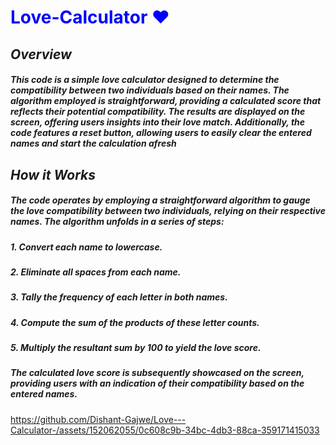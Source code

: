 # <div style="color:blue"> **Love-Calculator ❤️**  </div>

## **_Overview_**

##### This code is a simple love calculator designed to determine the compatibility between two individuals based on their names. The algorithm employed is straightforward, providing a calculated score that reflects their potential compatibility. The results are displayed on the screen, offering users insights into their love match. Additionally, the code features a reset button, allowing users to easily clear the entered names and start the calculation afresh

## **_How it Works_**

##### The code operates by employing a straightforward algorithm to gauge the love compatibility between two individuals, relying on their respective names. The algorithm unfolds in a series of steps:

##### 1. Convert each name to lowercase.
##### 2. Eliminate all spaces from each name.
##### 3. Tally the frequency of each letter in both names.
##### 4. Compute the sum of the products of these letter counts.
##### 5. Multiply the resultant sum by 100 to yield the love score.

#####  The calculated love score is subsequently showcased on the screen, providing users with an indication of their compatibility based on the entered names.



https://github.com/Dishant-Gajwe/Love---Calculator-/assets/152062055/0c608c9b-34bc-4db3-88ca-359171415033










